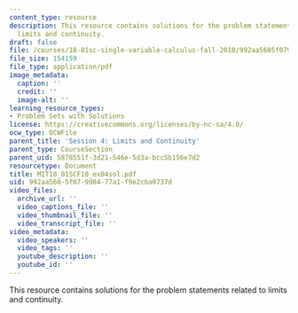 ```yaml
---
content_type: resource
description: This resource contains solutions for the problem statements related to
  limits and continuity.
draft: false
file: /courses/18-01sc-single-variable-calculus-fall-2010/992aa5605f07998477a1f9e2cba0737d_MIT18_01SCF10_ex04sol.pdf
file_size: 154159
file_type: application/pdf
image_metadata:
  caption: ''
  credit: ''
  image-alt: ''
learning_resource_types:
- Problem Sets with Solutions
license: https://creativecommons.org/licenses/by-nc-sa/4.0/
ocw_type: OCWFile
parent_title: 'Session 4: Limits and Continuity'
parent_type: CourseSection
parent_uid: 5878551f-3d21-546e-5d3a-bcc5b156e7d2
resourcetype: Document
title: MIT18_01SCF10_ex04sol.pdf
uid: 992aa560-5f07-9984-77a1-f9e2cba0737d
video_files:
  archive_url: ''
  video_captions_file: ''
  video_thumbnail_file: ''
  video_transcript_file: ''
video_metadata:
  video_speakers: ''
  video_tags: ''
  youtube_description: ''
  youtube_id: ''
---
```

This resource contains solutions for the problem statements related to limits and continuity.